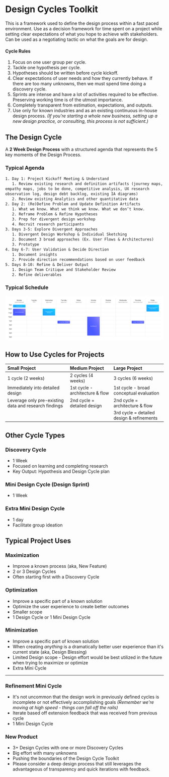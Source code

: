 # Design Cycles Toolkit

This is a framework used to define the design process within a fast paced environment. Use as a decision framework for time spent on a project while setting clear expectations of what you hope to achieve with stakeholders. Can be used as a negotiating tactic on what the goals are for design.

#### Cycle Rules
1. Focus on one user group per cycle.
2. Tackle one hypothesis per cycle.
3. Hypotheses should be written before cycle kickoff.
4. Clear expectations of user needs and how they currently behave. If there are too many unknowns, then we must spend time doing a discovery cycle.
5. Sprints are intense and have a lot of activities required to be effective. Preserving working time is of the utmost importance.
6. Completely transparent from estimation, expectations, and outputs.
7. Use only for known industries and as an existing continuous in-house design process. *(If you're starting a whole new business, setting up a new design practice, or consulting, this process is not sufficient.)*


## The Design Cycle
A **2 Week Design Process** with a structured agenda that represents the 5 key moments of the Design Process.

### Typical Agenda
```
1. Day 1: Project Kickoff Meeting & Understand 
   1. Review existing research and definition artifacts (journey maps, empathy maps, jobs to be done, competitive analysis, UX research observation log, design debt backlog, existing IA diagrams)
   2. Review existing Analytics and other quantitative data
2. Day 2: (Re)Define Problem and Update Definition Artifacts
   1. What we know. What we think we know. What we don’t know. 
   2. Reframe Problem & Refine Hypotheses
   3. Prep for divergent design workshop
   4. Recruit research participants
3. Days 3-5: Explore Divergent Approaches
   1. Divergent Design Workshop & Individual Sketching
   2. Document 3 broad approaches (Ex. User Flows & Architectures)
   3. Prototype
4. Day 6-7: User Validation & Decide Direction
   1. Document insights
   2. Provide direction recommendations based on user feedback
5. Days 8-10: Refine & Deliver Output
   1. Design Team Critique and Stakeholder Review
   2. Refine deliverables
```

### Typical Schedule
![Design Cycle Schedule](./assets/Design-Cycle-Schedule.png)

## How to Use Cycles for Projects

| Small Project                                         | Medium Project                  | Large Project                             |
| :---------------------------------------------------- | :------------------------------ | :---------------------------------------- |
| 1 cycle (2 weeks)                                     | 2 cycles (4 weeks)              | 3 cycles (6 weeks)                        |
| Immediately into detailed design                      | 1st cycle - architecture & flow | 1st cycle - broad conceptual evaluation   |
| Leverage only pre-existing data and research findings | 2nd cycle = detailed design     | 2nd cycle = architecture & flow           |
|                                                       |                                 | 3rd cycle = detailed design & refinements |


## Other Cycle Types

### Discovery Cycle
- 1 Week
- Focused on learning and completing research
- Key Output: Hypothesis and Design Cycle plan

### Mini Design Cycle (Design Sprint)
- 1 Week

### Extra Mini Design Cycle
- 1 day
- Facilitate group ideation


## Typical Project Uses

### Maximization
- Improve a known process (aka, New Feature)
- 2 or 3 Design Cycles
- Often starting first with a Discovery Cycle

### Optimization
- Improve a specific part of a known solution
- Optimize the user experience to create better outcomes
- Smaller scope
- 1 Design Cycle or 1 Mini Design Cycle

### Minimization
- Improve a specific part of known solution
- When creating *anything* is a dramatically better user experience than it's current state (aka, Design Blessing)
- Limited Design scope - Design effort would be best utilized in the future when trying to maximize or optimize
- Extra Mini Cycle

---

### Refinement Mini Cycle
- It's not uncommon that the design work in previously defined cycles is incomplete or not effectively accomplishing goals *(Remember we're moving at high speed - things can fall off the rails)*
- Iterate based off extension feedback that was received from previous cycle 
- 1 Mini Design Cycle

### New Product
- 3+ Design Cycles with one or more Discovery Cycles
- Big effort with many unknowns
- Pushing the boundaries of the Design Cycle Toolkit
- Please consider a deep design process that still leverages the advantageous of transparency and quick iterations with feedback.